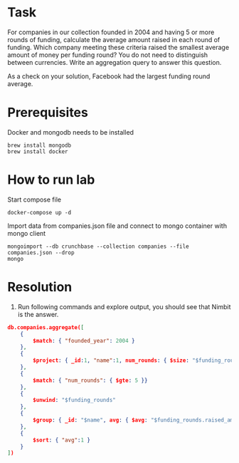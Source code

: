 # Task

For companies in our collection founded in 2004 and having 5 or more rounds of funding, calculate the average amount raised in each round of funding. Which company meeting these criteria raised the smallest average amount of money per funding round? You do not need to distinguish between currencies. Write an aggregation query to answer this question.

As a check on your solution, Facebook had the largest funding round average.

# Prerequisites

Docker and mongodb needs to be installed

```
brew install mongodb
brew install docker
```

# How to run lab

Start compose file
```
docker-compose up -d 
```

Import data from companies.json file and connect to mongo container with mongo client

```
mongoimport --db crunchbase --collection companies --file companies.json --drop
mongo
```

# Resolution

1. Run following commands and explore output, you should see that Nimbit is the answer.
```json
db.companies.aggregate([ 
    { 
        $match: { "founded_year": 2004 }
    }, 
    { 
        $project: { _id:1, "name":1, num_rounds: { $size: "$funding_rounds" }, "funding_rounds":1 } 
    }, 
    { 
        $match: { "num_rounds": { $gte: 5 }}
    }, 
    { 
        $unwind: "$funding_rounds" 
    }, 
    { 
        $group: { _id: "$name", avg: { $avg: "$funding_rounds.raised_amount" } } 
    }, 
    { 
        $sort: { "avg":1 } 
    } 
])
```
